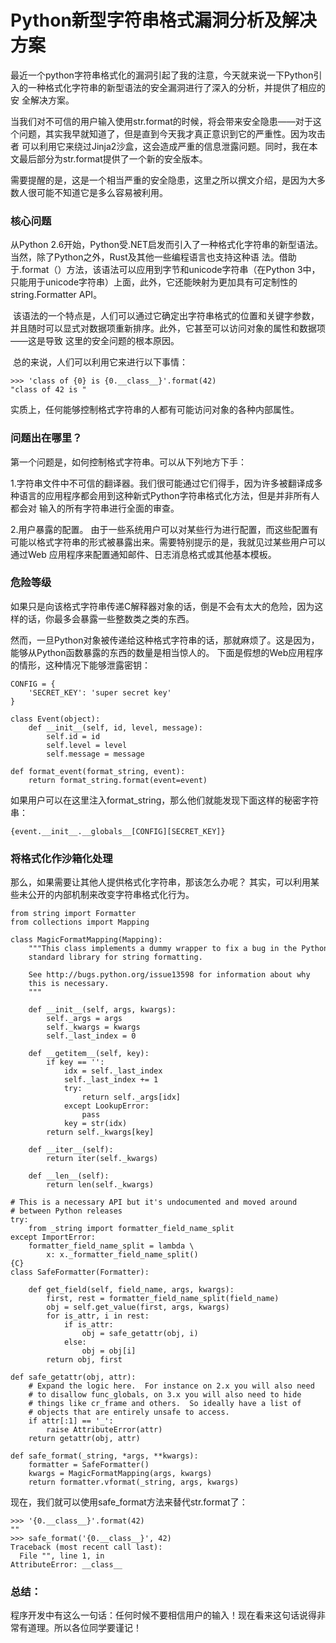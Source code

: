 # Python新型字符串格式漏洞分析及解决方案

最近一个python字符串格式化的漏洞引起了我的注意，今天就来说一下Python引入的一种格式化字符串的新型语法的安全漏洞进行了深入的分析，并提供了相应的安
全解决方案。

当我们对不可信的用户输入使用str.format的时候，将会带来安全隐患——对于这个问题，其实我早就知道了，但是直到今天我才真正意识到它的严重性。因为攻击者
可以利用它来绕过Jinja2沙盒，这会造成严重的信息泄露问题。同时，我在本文最后部分为str.format提供了一个新的安全版本。

需要提醒的是，这是一个相当严重的安全隐患，这里之所以撰文介绍，是因为大多数人很可能不知道它是多么容易被利用。

### 核心问题

从Python 2.6开始，Python受.NET启发而引入了一种格式化字符串的新型语法。当然，除了Python之外，Rust及其他一些编程语言也支持这种语
法。借助于.format（）方法，该语法可以应用到字节和unicode字符串（在Python
3中，只能用于unicode字符串）上面，此外，它还能映射为更加具有可定制性的string.Formatter API。

 该语法的一个特点是，人们可以通过它确定出字符串格式的位置和关键字参数，并且随时可以显式对数据项重新排序。此外，它甚至可以访问对象的属性和数据项——这是导致
这里的安全问题的根本原因。

 总的来说，人们可以利用它来进行以下事情：

    
    
    >>> 'class of {0} is {0.__class__}'.format(42)
    "class of 42 is "

实质上，任何能够控制格式字符串的人都有可能访问对象的各种内部属性。

### 问题出在哪里？

第一个问题是，如何控制格式字符串。可以从下列地方下手：

1.字符串文件中不可信的翻译器。我们很可能通过它们得手，因为许多被翻译成多种语言的应用程序都会用到这种新式Python字符串格式化方法，但是并非所有人都会对
输入的所有字符串进行全面的审查。

2.用户暴露的配置。 由于一些系统用户可以对某些行为进行配置，而这些配置有可能以格式字符串的形式被暴露出来。需要特别提示的是，我就见过某些用户可以通过Web
应用程序来配置通知邮件、日志消息格式或其他基本模板。

### 危险等级

如果只是向该格式字符串传递C解释器对象的话，倒是不会有太大的危险，因为这样的话，你最多会暴露一些整数类之类的东西。

然而，一旦Python对象被传递给这种格式字符串的话，那就麻烦了。这是因为，能够从Python函数暴露的东西的数量是相当惊人的。
下面是假想的Web应用程序的情形，这种情况下能够泄露密钥：



    
    
    CONFIG = {
        'SECRET_KEY': 'super secret key'
    }
     
    class Event(object):
        def __init__(self, id, level, message):
            self.id = id
            self.level = level
            self.message = message
     
    def format_event(format_string, event):
        return format_string.format(event=event)

如果用户可以在这里注入format_string，那么他们就能发现下面这样的秘密字符串：

    
    
    {event.__init__.__globals__[CONFIG][SECRET_KEY]}

### 将格式化作沙箱化处理

那么，如果需要让其他人提供格式化字符串，那该怎么办呢？ 其实，可以利用某些未公开的内部机制来改变字符串格式化行为。

    
    
    from string import Formatter
    from collections import Mapping
     
    class MagicFormatMapping(Mapping):
        """This class implements a dummy wrapper to fix a bug in the Python
        standard library for string formatting.
     
        See http://bugs.python.org/issue13598 for information about why
        this is necessary.
        """
     
        def __init__(self, args, kwargs):
            self._args = args
            self._kwargs = kwargs
            self._last_index = 0
     
        def __getitem__(self, key):
            if key == '':
                idx = self._last_index
                self._last_index += 1
                try:
                    return self._args[idx]
                except LookupError:
                    pass
                key = str(idx)
            return self._kwargs[key]
     
        def __iter__(self):
            return iter(self._kwargs)
     
        def __len__(self):
            return len(self._kwargs)
     
    # This is a necessary API but it's undocumented and moved around
    # between Python releases
    try:
        from _string import formatter_field_name_split
    except ImportError:
        formatter_field_name_split = lambda \
            x: x._formatter_field_name_split()
    {C} 
    class SafeFormatter(Formatter):
     
        def get_field(self, field_name, args, kwargs):
            first, rest = formatter_field_name_split(field_name)
            obj = self.get_value(first, args, kwargs)
            for is_attr, i in rest:
                if is_attr:
                    obj = safe_getattr(obj, i)
                else:
                    obj = obj[i]
            return obj, first
     
    def safe_getattr(obj, attr):
        # Expand the logic here.  For instance on 2.x you will also need
        # to disallow func_globals, on 3.x you will also need to hide
        # things like cr_frame and others.  So ideally have a list of
        # objects that are entirely unsafe to access.
        if attr[:1] == '_':
            raise AttributeError(attr)
        return getattr(obj, attr)
     
    def safe_format(_string, *args, **kwargs):
        formatter = SafeFormatter()
        kwargs = MagicFormatMapping(args, kwargs)
        return formatter.vformat(_string, args, kwargs)

现在，我们就可以使用safe_format方法来替代str.format了：

    
    
    >>> '{0.__class__}'.format(42)
    ""
    >>> safe_format('{0.__class__}', 42)
    Traceback (most recent call last):
      File "", line 1, in
    AttributeError: __class__

  

### 总结：

程序开发中有这么一句话：任何时候不要相信用户的输入！现在看来这句话说得非常有道理。所以各位同学要谨记！

